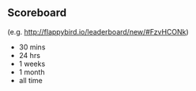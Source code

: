 ## Scoreboard
(e.g. http://flappybird.io/leaderboard/new/#FzvHCONk)

- 30 mins
- 24 hrs
- 1 weeks
- 1 month
- all time
